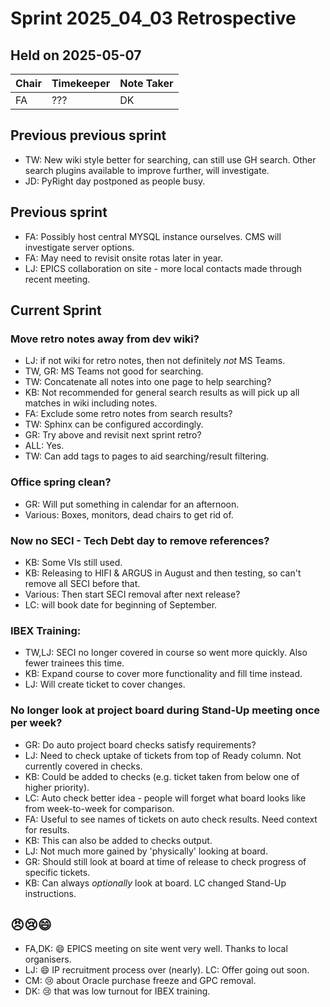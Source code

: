 # Sprint 2025_04_03 Retrospective
## Held on 2025-05-07

| Chair | Timekeeper | Note Taker |
|-------|------------|------------|
| FA    | ???        | DK         |


## Previous previous sprint

- TW: New wiki style better for searching, can still use GH search.  Other search plugins available to improve further, will investigate.
- JD: PyRight day postponed as people busy.
 

## Previous sprint

- FA: Possibly host central MYSQL instance ourselves.  CMS will investigate server options.
- FA: May need to revisit onsite rotas later in year.
- LJ: EPICS collaboration on site - more local contacts made through recent meeting.


## Current Sprint

### Move retro notes away from dev wiki?
- LJ: if not wiki for retro notes, then not definitely _not_ MS Teams.
- TW, GR: MS Teams not good for searching.
- TW: Concatenate all notes into one page to help searching?
- KB: Not recommended for general search results as will pick up all matches in wiki including notes.
- FA: Exclude some retro notes from search results?
- TW: Sphinx can be configured accordingly.
- GR: Try above and revisit next sprint retro?
- ALL: Yes.
- TW: Can add tags to pages to aid searching/result filtering.

### Office spring clean?
- GR: Will put something in calendar for an afternoon.
- Various: Boxes, monitors, dead chairs to get rid of.

### Now no SECI - Tech Debt day to remove references?
- KB: Some VIs still used.
- KB: Releasing to HIFI & ARGUS in August and then testing, so can't remove all SECI before that.
- Various: Then start SECI removal after next release?
- LC: will book date for beginning of September.

### IBEX Training:
- TW,LJ: SECI no longer covered in course so went more quickly.  Also fewer trainees this time.
- KB: Expand course to cover more functionality and fill time instead.
- LJ: Will create ticket to cover changes.

### No longer look at project board during Stand-Up meeting once per week?
- GR: Do auto project board checks satisfy requirements?
- LJ: Need to check uptake of tickets from top of Ready column.  Not currently covered in checks.
- KB: Could be added to checks (e.g. ticket taken from below one of higher priority).
- LC: Auto check better idea - people will forget what board looks like from week-to-week for comparison.
- FA: Useful to see names of tickets on auto check results.  Need context for results.
- KB: This can also be added to checks output.
- LJ: Not much more gained by 'physically' looking at board.
- GR: Should still look at board at time of release to check progress of specific tickets.
- KB: Can always _optionally_ look at board.  LC changed Stand-Up instructions.


## 😠😢😄
- FA,DK: 😄 EPICS meeting on site went very well.  Thanks to local organisers.
- LJ: 😄 IP recruitment process over (nearly).  LC: Offer going out soon.
- CM: 😢 about Oracle purchase freeze and GPC removal.
- DK: 😢 that was low turnout for IBEX training.

